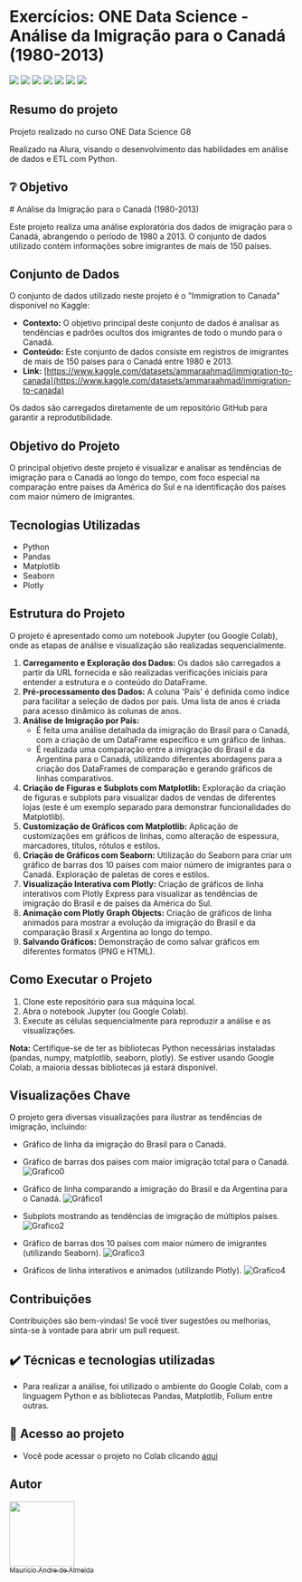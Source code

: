 <h1> Exercícios: ONE Data Science - Análise da Imigração para o Canadá (1980-2013) </h1>

<p align="left">
  <img src="https://img.shields.io/static/v1?label=&message=Python&color=blue&style=for-the-badge&logo=python"/>
  <img src="https://img.shields.io/static/v1?label=&message=Pandas&color=blue&style=for-the-badge&logo=pandas"/>
  <img src="https://img.shields.io/static/v1?label=&message=matplotlib&color=blue&style=for-the-badge&logo=matplotlib"/>
  <img src="https://img.shields.io/static/v1?label=&message=seaborn&color=blue&style=for-the-badge&logo=seaborn"/>
  <img src="https://img.shields.io/static/v1?label=&message=plotly&color=blue&style=for-the-badge&logo=plotly"/>
  <img src="https://img.shields.io/static/v1?label=&message=Colab&color=blue&style=for-the-badge&logo=googlecolab"/>
  <img src="http://img.shields.io/static/v1?label=STATUS&message=CONCLUIDO&color=GREEN&style=for-the-badge"/>
</p>

<h2>Resumo do projeto</h2>

<p>Projeto realizado no curso ONE Data Science G8</p>
<p>Realizado na Alura, visando o desenvolvimento das habilidades em análise de dados e ETL com Python.</p>

<h2>❔ Objetivo</h2>
# Análise da Imigração para o Canadá (1980-2013)

Este projeto realiza uma análise exploratória dos dados de imigração para o Canadá, abrangendo o período de 1980 a 2013. O conjunto de dados utilizado contém informações sobre imigrantes de mais de 150 países.

## Conjunto de Dados

O conjunto de dados utilizado neste projeto é o "Immigration to Canada" disponível no Kaggle:

- **Contexto:** O objetivo principal deste conjunto de dados é analisar as tendências e padrões ocultos dos imigrantes de todo o mundo para o Canadá.
- **Conteúdo:** Este conjunto de dados consiste em registros de imigrantes de mais de 150 países para o Canadá entre 1980 e 2013.
- **Link:** [https://www.kaggle.com/datasets/ammaraahmad/immigration-to-canada](https://www.kaggle.com/datasets/ammaraahmad/immigration-to-canada)

Os dados são carregados diretamente de um repositório GitHub para garantir a reprodutibilidade.

## Objetivo do Projeto

O principal objetivo deste projeto é visualizar e analisar as tendências de imigração para o Canadá ao longo do tempo, com foco especial na comparação entre países da América do Sul e na identificação dos países com maior número de imigrantes.

## Tecnologias Utilizadas

- Python
- Pandas
- Matplotlib
- Seaborn
- Plotly

## Estrutura do Projeto

O projeto é apresentado como um notebook Jupyter (ou Google Colab), onde as etapas de análise e visualização são realizadas sequencialmente.

1.  **Carregamento e Exploração dos Dados:** Os dados são carregados a partir da URL fornecida e são realizadas verificações iniciais para entender a estrutura e o conteúdo do DataFrame.
2.  **Pré-processamento dos Dados:** A coluna 'País' é definida como índice para facilitar a seleção de dados por país. Uma lista de anos é criada para acesso dinâmico às colunas de anos.
3.  **Análise de Imigração por País:**
    - É feita uma análise detalhada da imigração do Brasil para o Canadá, com a criação de um DataFrame específico e um gráfico de linhas.
    - É realizada uma comparação entre a imigração do Brasil e da Argentina para o Canadá, utilizando diferentes abordagens para a criação dos DataFrames de comparação e gerando gráficos de linhas comparativos.
4.  **Criação de Figuras e Subplots com Matplotlib:** Exploração da criação de figuras e subplots para visualizar dados de vendas de diferentes lojas (este é um exemplo separado para demonstrar funcionalidades do Matplotlib).
5.  **Customização de Gráficos com Matplotlib:** Aplicação de customizações em gráficos de linhas, como alteração de espessura, marcadores, títulos, rótulos e estilos.
6.  **Criação de Gráficos com Seaborn:** Utilização do Seaborn para criar um gráfico de barras dos 10 países com maior número de imigrantes para o Canadá. Exploração de paletas de cores e estilos.
7.  **Visualização Interativa com Plotly:** Criação de gráficos de linha interativos com Plotly Express para visualizar as tendências de imigração do Brasil e de países da América do Sul.
8.  **Animação com Plotly Graph Objects:** Criação de gráficos de linha animados para mostrar a evolução da imigração do Brasil e da comparação Brasil x Argentina ao longo do tempo.
9.  **Salvando Gráficos:** Demonstração de como salvar gráficos em diferentes formatos (PNG e HTML).

## Como Executar o Projeto

1.  Clone este repositório para sua máquina local.
2.  Abra o notebook Jupyter (ou Google Colab).
3.  Execute as células sequencialmente para reproduzir a análise e as visualizações.

**Nota:** Certifique-se de ter as bibliotecas Python necessárias instaladas (pandas, numpy, matplotlib, seaborn, plotly). Se estiver usando Google Colab, a maioria dessas bibliotecas já estará disponível.

## Visualizações Chave

O projeto gera diversas visualizações para ilustrar as tendências de imigração, incluindo:

- Gráfico de linha da imigração do Brasil para o Canadá.
- Gráfico de barras dos países com maior imigração total para o Canadá.
![Grafico0](Gráfico_Top_10.png)

- Gráfico de linha comparando a imigração do Brasil e da Argentina para o Canadá.
![Gráfico1](./Imigracao_Canada_Bra+Arg.png)

- Subplots mostrando as tendências de imigração de múltiplos países.
![Grafico2](./Gráfico_Top_10.png)

- Gráfico de barras dos 10 países com maior número de imigrantes (utilizando Seaborn).
![Grafico3](./Grafico_Interativo.gif)

- Gráficos de linha interativos e animados (utilizando Plotly).
![Grafico4](./Grafico_Brasil_Argentina.gif)


## Contribuições

Contribuições são bem-vindas! Se você tiver sugestões ou melhorias, sinta-se à vontade para abrir um pull request.

<h2>✔️ Técnicas e tecnologias utilizadas</h2>

   - Para realizar a análise, foi utilizado o ambiente do Google Colab, com a linguagem Python e as bibliotecas Pandas, Matplotlib, Folium entre outras. 
<p></p>
<p></p>
<h2>📁 Acesso ao projeto</h2>

   - Você pode acessar o projeto no Colab clicando [aqui]([https://colab.research.google.com/drive/1k3vyfDDmRIAWYc_KENlaCZ_gmb3SYnS9?usp=sharing])

<p></p>

<h2> Autor </h2>

[<img loading="lazy" src="https://avatars.githubusercontent.com/u/195226841?v=4" width=115><br><sub> Mauricio Andre de Almeida</sub>](https://github.com/mauricioaalmeida) 
